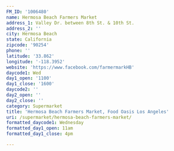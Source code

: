 ```yaml
---
FM_ID: '1006480'
name: Hermosa Beach Farmers Market
address_1: Valley Dr. between 8th St. & 10th St.
address_2: ''
city: Hermosa Beach
state: California
zipcode: '90254'
phone: ''
latitude: '33.862'
longitude: '-118.3952'
website: 'https://www.facebook.com/farmermarkHB'
daycode1: Wed
day1_open: '1100'
day1_close: '1600'
daycode2: ''
day2_open: ''
day2_close: ''
category: Supermarket
title: 'Hermosa Beach Farmers Market, Food Oasis Los Angeles'
uri: /supermarket/hermosa-beach-farmers-market/
formatted_daycode1: Wednesday
formatted_day1_open: 11am
formatted_day1_close: 4pm

---
```

